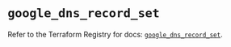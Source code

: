 # `google_dns_record_set`

Refer to the Terraform Registry for docs: [`google_dns_record_set`](https://registry.terraform.io/providers/hashicorp/google/6.24.0/docs/resources/dns_record_set).
